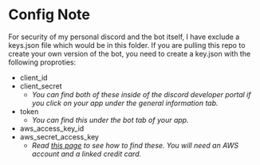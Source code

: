# Config Note
For security of my personal discord and the bot itself, I have exclude a keys.json file which would be in this folder.  If you are pulling this repo to create your own version of the bot, you need to create a key.json with the following proproties:
* client_id
* client_secret
    * _You can find both of these inside of the discord developer portal if you click on your app under the general information tab._
* token
    * _You can find this under the bot tab of your app._
* aws_access_key_id
* aws_secret_access_key
    * _Read [this page](https://docs.aws.amazon.com/sdk-for-javascript/v2/developer-guide/getting-your-credentials.html "AWS Tutorial Page") to see how to find these.  You will need an AWS account and a linked credit card._